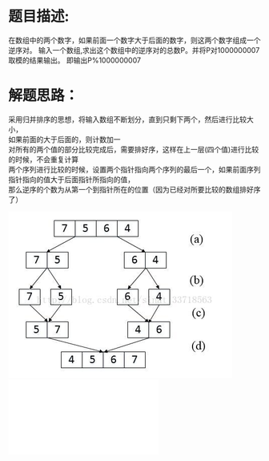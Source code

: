 # 题目描述:  
在数组中的两个数字，如果前面一个数字大于后面的数字，则这两个数字组成一个逆序对。
输入一个数组,求出这个数组中的逆序对的总数P。并将P对1000000007取模的结果输出。 即输出P%1000000007  
# 解题思路：  
采用归并排序的思想，将输入数组不断划分，直到只剩下两个，然后进行比较大小，  
如果前面的大于后面的，则计数加一  
对所有的两个值的部分比较完成后，需要排好序，这样在上一层(四个值)进行比较的时候，不会重复计算  
两个序列进行比较的时候，设置两个指针指向两个序列的最后一个，如果前面序列指针指向的值大于后面指针所指向的值，  
那么逆序的个数为从第一个到指针所在的位置（因为已经对所要比较的数组排好序了）  

![示意图](./附件/逆序对.jpg)  
![算法实现](./数组中的逆序对(递归算法).py)

